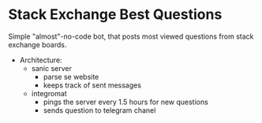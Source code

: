 # Stack Exchange Best Questions

Simple "almost"-no-code bot, that posts most viewed questions from stack exchange boards.

- Architecture:
    - sanic server
        - parse se website
        - keeps track of sent messages
    - integromat
        - pings the server every 1.5 hours for new questions
        - sends question to telegram chanel

